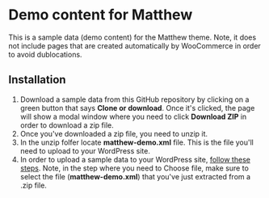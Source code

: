# Demo content for Matthew

This is a sample data (demo content) for the Matthew theme. Note, it does not include pages that are created automatically by WooCommerce in order to avoid dublocations.

## Installation

1. Download a sample data from this GitHub repository by clicking on a green button that says **Clone or download**. Once it's clicked, the page will show a modal window where you need to click **Download ZIP** in order to download a zip file.
2. Once you've downloaded a zip file, you need to unzip it.
3. In the unzip folfer locate **matthew-demo.xml** file. This is the file you'll need to upload to your WordPress site.
4. In order to upload a sample data to your WordPress site, [follow these steps](https://docs.woocommerce.com/document/importing-woocommerce-sample-data/#section-2). Note, in the step where you need to Choose file, make sure to select the file (**matthew-demo.xml**) that you've just extracted from a .zip file.